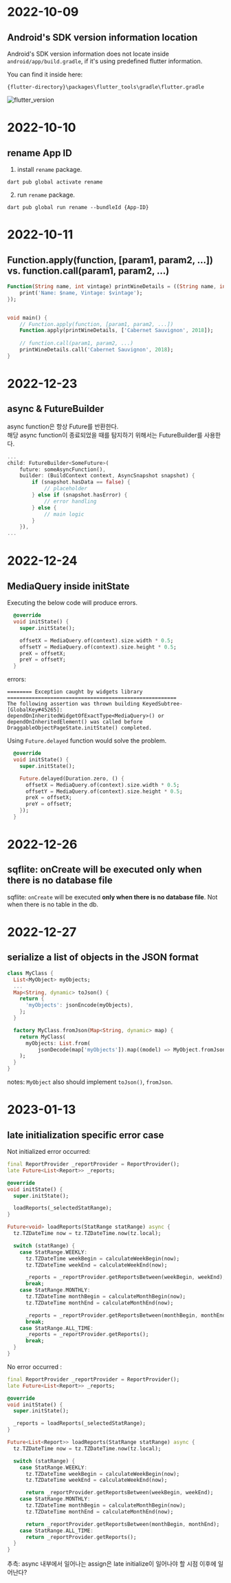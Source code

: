 # 2022-10-09
## Android's SDK version information location
Android's SDK version information does not locate inside 
`android/app/build.gradle`, if it's using predefined flutter information.

You can find it inside here:
```
{flutter-directory}\packages\flutter_tools\gradle\flutter.gradle
```
![flutter_version](flutter_version.PNG)

# 2022-10-10
## rename App ID
1. install `rename` package.

`dart pub global activate rename`

2. run `rename` package.

`dart pub global run rename --bundleId {App-ID}`

# 2022-10-11
## Function.apply(function, [param1, param2, ...]) vs. function.call(param1, param2, ...)
```dart
Function(String name, int vintage) printWineDetails = ((String name, int vintage){
    print('Name: $name, Vintage: $vintage');
});


void main() {
    // Function.apply(function, [param1, param2, ...])
    Function.apply(printWineDetails, ['Cabernet Sauvignon', 2018]);
    
    // function.call(param1, param2, ...)
    printWineDetails.call('Cabernet Sauvignon', 2018);
}
```

# 2022-12-23
## async & FutureBuilder
async function은 항상 Future를 반환한다.  
해당 async function이 종료되었을 때를 탐지하기 위해서는 FutureBuilder를 사용한다.

```dart
...
child: FutureBuilder<SomeFuture>(
    future: someAsyncFunction(),
    builder: (BuildContext context, AsyncSnapshot snapshot) {
        if (snapshot.hasData == false) {
            // placeholder
        } else if (snapshot.hasError) {
            // error handling
        } else {
            // main logic
        }
    }),
...
```

# 2022-12-24
## MediaQuery inside initState
Executing the below code will produce errors.
```dart
  @override
  void initState() {
    super.initState();

    offsetX = MediaQuery.of(context).size.width * 0.5;
    offsetY = MediaQuery.of(context).size.height * 0.5;
    preX = offsetX;
    preY = offsetY;
  }
```

errors:
```
======== Exception caught by widgets library =======================================================
The following assertion was thrown building KeyedSubtree-[GlobalKey#45265]:
dependOnInheritedWidgetOfExactType<MediaQuery>() or dependOnInheritedElement() was called before DraggableObjectPageState.initState() completed.
```

Using `Future.delayed` function would solve the problem.
```dart
  @override
  void initState() {
    super.initState();

    Future.delayed(Duration.zero, () {
      offsetX = MediaQuery.of(context).size.width * 0.5;
      offsetY = MediaQuery.of(context).size.height * 0.5;
      preX = offsetX;
      preY = offsetY;
    });
  }
```

# 2022-12-26
## sqflite: onCreate will be executed only when there is no database file
sqflite: `onCreate` will be executed **only when there is no database file**. Not when there is no table in the db.

# 2022-12-27
## serialize a list of objects in the JSON format
```dart
class MyClass {
  List<MyObject> myObjects;
  ...
  Map<String, dynamic> toJson() {
    return {
      'myObjects': jsonEncode(myObjects),
    };
  }

  factory MyClass.fromJson(Map<String, dynamic> map) {
    return MyClass(
      myObjects: List.from(
          jsonDecode(map['myObjects']).map((model) => MyObject.fromJson(model))),
    );
  }
}
```

notes: `MyObject` also should implement `toJson()`, `fromJson`.

# 2023-01-13
## late initialization specific error case
Not initialized error occurred:
```dart
final ReportProvider _reportProvider = ReportProvider();
late Future<List<Report>> _reports;

@override
void initState() {
  super.initState();

  loadReports(_selectedStatRange);
}

Future<void> loadReports(StatRange statRange) async {
  tz.TZDateTime now = tz.TZDateTime.now(tz.local);

  switch (statRange) {
    case StatRange.WEEKLY:
      tz.TZDateTime weekBegin = calculateWeekBegin(now);
      tz.TZDateTime weekEnd = calculateWeekEnd(now);

      _reports = _reportProvider.getReportsBetween(weekBegin, weekEnd);
      break;
    case StatRange.MONTHLY:
      tz.TZDateTime monthBegin = calculateMonthBegin(now);
      tz.TZDateTime monthEnd = calculateMonthEnd(now);

      _reports = _reportProvider.getReportsBetween(monthBegin, monthEnd);
      break;
    case StatRange.ALL_TIME:
      _reports = _reportProvider.getReports();
      break;
  }
}
```

No error occurred :
```dart
final ReportProvider _reportProvider = ReportProvider();
late Future<List<Report>> _reports;

@override
void initState() {
  super.initState();

  _reports = loadReports(_selectedStatRange);
}

Future<List<Report>> loadReports(StatRange statRange) async {
  tz.TZDateTime now = tz.TZDateTime.now(tz.local);

  switch (statRange) {
    case StatRange.WEEKLY:
      tz.TZDateTime weekBegin = calculateWeekBegin(now);
      tz.TZDateTime weekEnd = calculateWeekEnd(now);

      return _reportProvider.getReportsBetween(weekBegin, weekEnd);
    case StatRange.MONTHLY:
      tz.TZDateTime monthBegin = calculateMonthBegin(now);
      tz.TZDateTime monthEnd = calculateMonthEnd(now);

      return _reportProvider.getReportsBetween(monthBegin, monthEnd);
    case StatRange.ALL_TIME:
      return _reportProvider.getReports();
  }
}
```

추측: async 내부에서 일어나는 assign은 late initialize이 일어나야 할 시점 이후에 일어난다?
